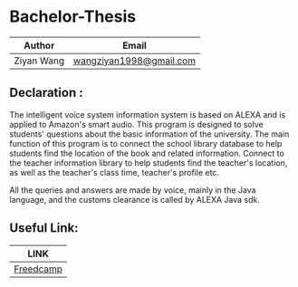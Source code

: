 # Bachelor-Thesis
|Author|Email|
|---|---|
|Ziyan Wang|wangziyan1998@gmail.com|
## Declaration :
The intelligent voice system information system is based on ALEXA and is applied to Amazon's smart audio. This program is designed to solve students' questions about the basic information of the university. The main function of this program is to connect the school library database to help students find the location of the book and related information. Connect to the teacher information library to help students find the teacher's location, as well as the teacher's class time, teacher's profile etc.

All the queries and answers are made by voice, mainly in the Java language, and the customs clearance is called by ALEXA Java sdk.
## Useful Link:
|LINK|
|---|
|[Freedcamp](https://freedcamp.com/Student_Thesis_l8j/Wang_BSc_thesis_G8X/todos)|
